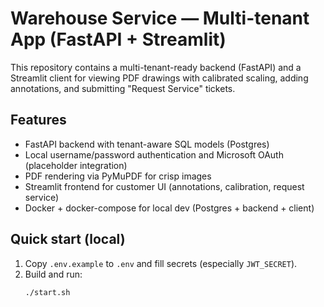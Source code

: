 # Warehouse Service — Multi-tenant App (FastAPI + Streamlit)

This repository contains a multi-tenant-ready backend (FastAPI) and a Streamlit client for viewing PDF drawings with calibrated scaling, adding annotations, and submitting "Request Service" tickets.

## Features
- FastAPI backend with tenant-aware SQL models (Postgres)
- Local username/password authentication and Microsoft OAuth (placeholder integration)
- PDF rendering via PyMuPDF for crisp images
- Streamlit frontend for customer UI (annotations, calibration, request service)
- Docker + docker-compose for local dev (Postgres + backend + client)

## Quick start (local)
1. Copy `.env.example` to `.env` and fill secrets (especially `JWT_SECRET`).
2. Build and run:
   ```bash
   ./start.sh
